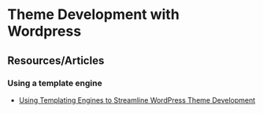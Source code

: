 # Theme Development with Wordpress
## Resources/Articles
### Using a template engine
* [Using Templating Engines to Streamline WordPress Theme Development](https://css-tricks.com/templating-languages-and-wordpress)